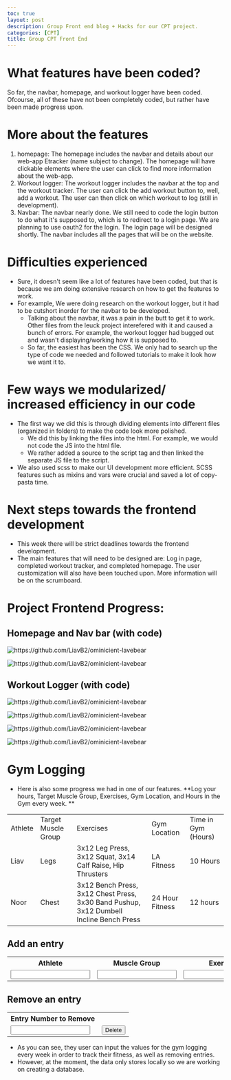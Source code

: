 ```yaml
---
toc: true
layout: post
description: Group Front end blog + Hacks for our CPT project.
categories: [CPT]
title: Group CPT Front End
---
```


# What features have been coded? 
So far, the navbar, homepage, and workout logger have been coded. Ofcourse, all of these have not been completely coded, but rather have been made progress upon. 

# More about the features
1. homepage: The homepage includes the navbar and details about our web-app Etracker (name subject to change). The homepage will have clickable elements where the user can click to find more information about the web-app. 
2. Workout logger: The workout logger includes the navbar at the top and the workout tracker. The user can click the add workout button to, well, add a workout. The user can then click on which workout to log (still in development).
3. Navbar: The navbar nearly done. We still need to code the login button to do what it's supposed to, which is to redirect to a login page. We are planning to use oauth2 for the login. The login page will be designed shortly. The navbar includes all the pages that will be on the website. 


# Difficulties experienced
- Sure, it doesn't seem like a lot of features have been coded, but that is because we am doing extensive research on how to get the features to work. 
- For example, We were doing research on the workout logger, but it had to be cutshort inorder for the navbar to be developed.
    - Talking about the navbar, it was a pain in the butt to get it to work. Other files from the leuck project interefered with it and caused a bunch of errors. For example, the workout logger had bugged out and wasn't displaying/working how it is supposed to. 
    - So far, the easiest has been the CSS. We only had to search up the type of code we needed and followed tutorials to make it look how we want it to. 

# Few ways we modularized/ increased efficiency in our code
- The first way we did this is through dividing elements into different files (organized in folders) to make the code look more polished. 
    - We did this by linking the files into the html. For example, we would not code the JS into the html file. 
    - We rather added a source to the script tag and then linked the separate JS file to the script. 
- We also used scss to make our UI development more efficient. SCSS features such as mixins and vars were crucial and saved a lot of copy-pasta time. 

# Next steps towards the frontend development
- This week there will be strict deadlines towards the frontend development. 
- The main features that will need to be designed are: Log in page, completed workout tracker, and completed homepage. The user customization will also have been touched upon. More information will be on the scrumboard. 

# Project Frontend Progress:

## Homepage and Nav bar (with code)

![]({{site.baseurl}}/images/cpt1.png "https://github.com/LiavB2/ominicient-lavebear") 

![]({{site.baseurl}}/images/cpt2.png "https://github.com/LiavB2/ominicient-lavebear") 

## Workout Logger (with code)

![]({{site.baseurl}}/images/cpt6.png "https://github.com/LiavB2/ominicient-lavebear") 

![]({{site.baseurl}}/images/cpt3.png "https://github.com/LiavB2/ominicient-lavebear") 

![]({{site.baseurl}}/images/cpt4.png "https://github.com/LiavB2/ominicient-lavebear") 

![]({{site.baseurl}}/images/cpt5.png "https://github.com/LiavB2/ominicient-lavebear") 


# Gym Logging
- Here is also some progress we had in one of our features.
**Log your hours, Target Muscle Group, Exercises, Gym Location, and Hours in the Gym every week. **

<table id="gymTable">
    <tr>
        <td>Athlete</td>
        <td>Target Muscle Group</td>
        <td>Exercises</td>
        <td>Gym Location</td>
        <td>Time in Gym (Hours)</td>
    </tr>
    <tr>
        <td>Liav</td>
        <td>Legs</td>
        <td>3x12 Leg Press, 3x12 Squat, 3x14 Calf Raise, Hip Thrusters</td>
        <td>LA Fitness</td>
        <td>10 Hours</td>
    </tr>
    <tr>
        <td>Noor</td>
        <td>Chest</td>
        <td>3x12 Bench Press, 3x12 Chest Press, 3x30 Band Pushup, 3x12 Dumbell Incline Bench Press</td>
        <td>24 Hour Fitness</td>
        <td>12 hours</td>
    </tr>
</table>


## Add an entry

<table>
    <tr>
        <th><label for="athlete">Athlete</label></th>
        <th><label for="muscle">Muscle Group</label></th>
        <th><label for="exercise">Exercise</label></th>
        <th><label for="location">Gym Location</label></th>
        <th><label for="hours">Hours in the Gym</label></th>
    </tr>
    <tr>
        <td><input type="text" name="athlete" id="athlete" required></td>
        <td><input type="text" name="muscle" id="muscle" required></td>
        <td><input type="text" name="exercise" id="exercise" required></td>
        <td><input type="text" name="location" id="location" required></td>
        <td><input type="text" name="hours" id="hours" required></td>
        <td ><button onclick="create_Entry()">Add</button></td>
    </tr>
</table>

## Remove an entry

<table>
    <tr>
        <th><label for="num">Entry Number to Remove</label></th>
    </tr>
    <tr>
        <td><input type="number" name="num" id="num" required></td>
        <td ><button onclick="delete_Entry()">Delete</button></td>
    </tr>
</table>

<script>
function create_Entry() {
  var table = document.getElementById("gymTable");
  var row = table.insertRow(1);
  var cell1 = row.insertCell(0);
  var cell2 = row.insertCell(1);
  var cell3 = row.insertCell(2);
  var cell4 = row.insertCell(3);
  var cell5 = row.insertCell(4);
  cell1.innerHTML = document.getElementById("athlete").value;
  cell2.innerHTML = document.getElementById("muscle").value;
  cell3.innerHTML = document.getElementById("exercise").value;
  cell4.innerHTML = document.getElementById("location").value;
  cell5.innerHTML = document.getElementById("hours").value;
}

function delete_Entry() {
    var table = document.getElementById("gymTable");
    document.getElementsByTagName("tr")[document.getElementById("num").value].remove();
}

</script>

- As you can see, they user can input the values for the gym logging every week in order to track their fitness, as well as removing entries.
- However, at the moment, the data only stores locally so we are working on creating a database.